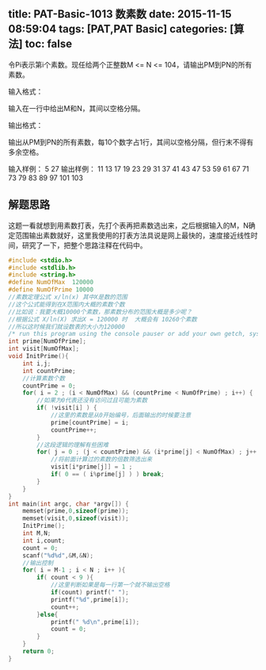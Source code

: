title: PAT-Basic-1013 数素数
date: 2015-11-15 08:59:04
tags: [PAT,PAT Basic]
categories: [算法]
toc: false
---
令Pi表示第i个素数。现任给两个正整数M <= N <= 104，请输出PM到PN的所有素数。

输入格式：

输入在一行中给出M和N，其间以空格分隔。

输出格式：

输出从PM到PN的所有素数，每10个数字占1行，其间以空格分隔，但行末不得有多余空格。

输入样例：
5 27
输出样例：
11 13 17 19 23 29 31 37 41 4<!--more-->3
47 53 59 61 67 71 73 79 83 89
97 101 103
## 解题思路

这题一看就想到用素数打表，先打个表再把素数选出来，之后根据输入的M，N确定范围输出素数就好，这里我使用的打表方法具说是网上最快的，速度接近线性时间，研究了一下，把整个思路注释在代码中。
```c
#include <stdio.h>
#include <stdlib.h>
#include <string.h>
#define NumOfMax  120000
#define NumOfPrime 10000
//素数定理公式 x/ln(x) 其中X是数的范围
//这个公式能得到在X范围内大概的素数个数  
//比如说：我要大概10000个素数，那素数分布的范围大概是多少呢？ 
//根据公式 X/ln(X) 求出X = 120000 时  大概会有 10260个素数
//所以这时候我们就设数表的大小为120000 
/* run this program using the console pauser or add your own getch, system("pause") or input loop */
int prime[NumOfPrime];  
int visit[NumOfMax]; 
void InitPrime(){
    int i,j;
    int countPrime;
    //计算素数个数 
    countPrime = 0;
    for( i = 2 ; (i < NumOfMax) && (countPrime < NumOfPrime) ; i++) {
        //如果为0代表还没有访问过且可能为素数
        if( !visit[i] ) {
            //这里的素数是从0开始编号，后面输出的时候要注意 
            prime[countPrime] = i;
            countPrime++;
        }
        //这段逻辑的理解有些困难 
        for( j = 0 ; (j < countPrime) && (i*prime[j] < NumOfMax) ; j++ ){
            //将前面计算过的素数的倍数筛选出来
            visit[i*prime[j]] = 1 ;
            if( 0 == ( i%prime[j] ) ) break;
        } 
    }
} 
int main(int argc, char *argv[]) {
    memset(prime,0,sizeof(prime));
    memset(visit,0,sizeof(visit));
    InitPrime();
    int M,N;
    int i,count;
    count = 0;
    scanf("%d%d",&M,&N);
    //输出控制 
    for( i = M-1 ; i < N ; i++ ){
        if( count < 9 ){
            //这里判断如果是每一行第一个就不输出空格 
            if(count) printf(" ");
            printf("%d",prime[i]);
            count++; 
        }else{
            printf(" %d\n",prime[i]);
            count = 0;
        }
    }
    return 0;
}
```
